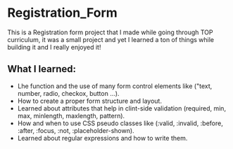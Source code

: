# Registration_Form
This is a Registration form project that I made while going through TOP curriculum, it was a small project and yet I learned a ton of things while building it and I really enjoyed it!

## What I learned:
- Lhe function and the use of many form control elements like ("text, number, radio, checkox, button ...).
- How to create a proper form structure and layout.
- Learned about attributes that help in clint-side validation (required, min, max, minlength, maxlength, pattern).
- How and when to use CSS pseudo classes like (:valid, :invalid, :before, :after, :focus, :not, :placeholder-shown).
- Learned about regular expressions and how to write them.
